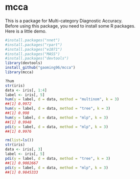 # mcca
This is a package for Multi-category Diagnostic Accuracy.<br>
Before using this package, you need to install some R packages.<br>
Here is a little demo.<br>

```r
#install.packages("nnet")
#install.packages("rpart")
#install.packages("e1071")
#install.packages("MASS")
#install.packages("devtools")
library(devtools)
install_github("gaoming96/mcca")
library(mcca)

?hum
str(iris)
data <- iris[, 1:4]
label <- iris[, 5]
hum(y = label, d = data, method = "multinom", k = 3)
##[1] 0.9972
hum(y = label, d = data, method = "tree", k = 3)
##[1] 0.998
hum(y = label, d = data, method = "mlp", k = 3)
##[1] 0.9948
pdi(y = label, d = data, method = "mlp", k = 3)
##[1] 0.9976

rm(list=ls())
str(iris)
data <- iris[, 3]
label <- iris[, 5]
pdi(y = label, d = data, method = "tree", k = 3)
##[1] 0.9082667
pdi(y = label, d = data, method = "mlp", k = 3)
##[1] 0.9845333
```

